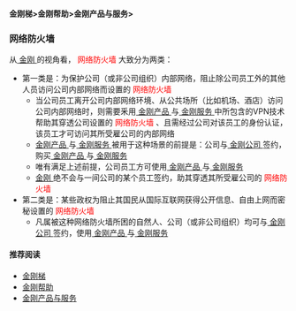 #### 金刚梯>金刚帮助>金刚产品与服务>
### 网络防火墙
从[ 金刚 ](https://github.com/a2zitpro/web/blob/master/a2zitpro.md)的视角看，<font color="Red"> 网络防火墙 </font>大致分为两类：
- 第一类是：为保护公司（或非公司组织）内部网络，阻止除公司员工外的其他人员访问公司内部网络而设置的<font color="Red"> 网络防火墙 </font>
  - 当公司员工离开公司内部网络环境、从公共场所（比如机场、酒店）访问公司内部网络时，则需要釆用[ 金刚产品 ](https://github.com/a2zitpro/web/blob/master/list_kkproducts.md)与[ 金刚服务 ](https://github.com/a2zitpro/web/blob/master/kkservices.md)中所包含的VPN技术帮助其穿透公司设置的<font color="Red"> 网络防火墙 </font>、且需经过公司对该员工的身份认证，该员工才可访问其所受雇公司的内部网络
  - [ 金刚产品 ](https://github.com/a2zitpro/web/blob/master/list_kkproducts.md)与[ 金刚服务 ](https://github.com/a2zitpro/web/blob/master/kkservices.md)被用于这种场景的前提是：公司与[ 金刚公司 ](https://github.com/a2zitpro/web/blob/master/a2zitpro.md)签约，购买[ 金刚产品 ](https://github.com/a2zitpro/web/blob/master/list_kkproducts.md)与[ 金刚服务 ](https://github.com/a2zitpro/web/blob/master/kkservices.md)
  - 唯有满足上述前提，公司员工方可使用[ 金刚产品 ](https://github.com/a2zitpro/web/blob/master/list_kkproducts.md)与[ 金刚服务 ](https://github.com/a2zitpro/web/blob/master/kkservices.md)
  - [ 金刚 ](https://github.com/a2zitpro/web/blob/master/a2zitpro.md)绝不会与一间公司的某个员工签约，助其穿透其所受雇公司的<font color="Red"> 网络防火墙 </font> <br>
- 第二类是：某些政权为阻止其国民从国际互联网获得公开信息、自由上网而密秘设置的<font color="Red"> 网络防火墙 </font>
  - 凡属被这种网络防火墙所困的自然人、公司（或非公司组织）均可与[ 金刚公司 ](https://github.com/a2zitpro/web/blob/master/a2zitpro.md)签约，使用[ 金刚产品 ](https://github.com/a2zitpro/web/blob/master/list_kkproducts.md)与[ 金刚服务 ](https://github.com/a2zitpro/web/blob/master/kkservices.md)

#### 推荐阅读
- [金刚梯](https://github.com/a2zitpro/web/blob/master/dlb.md)
- [金刚帮助](https://github.com/a2zitpro/web/blob/master/list_helpkkvpn.md)
- [金刚产品与服务](https://github.com/a2zitpro/web/blob/master/list_kkproducts&services.md)
